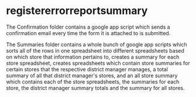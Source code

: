 # registererrorreportsummary

The Confirmation folder contains a google app script which sends a confirmation email every time the form it is attached to is submitted.

The Summaries folder contains a whole bunch of google app scripts which sorts all of the rows in one spreadsheet into different spreadsheets based on which store that information pertains to, creates a summary for each store spreadsheet, creates spreadsheets which contain store summaries for certain stores that the respective district manager manages, a total summary of all that district manager's stores, and an all store summary which contains each of the store spreadsheets, the summaries for each store, the district manager summary totals and the summary for all stores.
